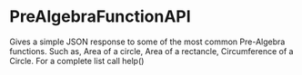 # PreAlgebraFunctionAPI
Gives a simple JSON response to some of the most common Pre-Algebra functions. Such as, Area of a circle, Area of a rectancle, Circumference of a Circle.  For a complete list call help()

